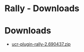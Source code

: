 
Rally - Downloads
=================

# Downloads

- [ucr-plugin-rally-2.690437.zip](https://raw.githubusercontent.com/UrbanCode/IBM-UCR-PLUGINS/main/files/Rally/ucr-plugin-rally-2.690437.zip)
